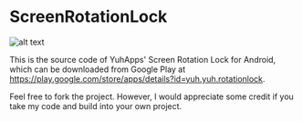 # ScreenRotationLock

![alt text](https://github.com/YuhApps/ScreenRotationLock/blob/master/app/src/main/ic_launcher-web.png)

This is the source code of YuhApps' Screen Rotation Lock for Android, which can be downloaded from Google Play at https://play.google.com/store/apps/details?id=yuh.yuh.rotationlock.

Feel free to fork the project. However, I would appreciate some credit if you take my code and build into your own project.
